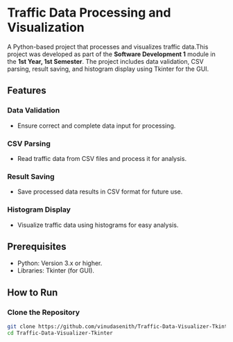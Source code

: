 # Traffic Data Processing and Visualization

A Python-based project that processes and visualizes traffic data.This project was developed as part of the **Software Development 1** module in the **1st Year, 1st Semester**. The project includes data validation, CSV parsing, result saving, and histogram display using Tkinter for the GUI.

## Features

### Data Validation
- Ensure correct and complete data input for processing.

### CSV Parsing
- Read traffic data from CSV files and process it for analysis.

### Result Saving
- Save processed data results in CSV format for future use.

### Histogram Display
- Visualize traffic data using histograms for easy analysis.

## Prerequisites

- Python: Version 3.x or higher.
- Libraries: Tkinter (for GUI).

## How to Run

### Clone the Repository
```bash
git clone https://github.com/vinudasenith/Traffic-Data-Visualizer-Tkinter.git
cd Traffic-Data-Visualizer-Tkinter

